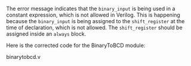 The error message indicates that the `binary_input` is being used in a constant expression, which is not allowed in Verilog. This is happening because the `binary_input` is being assigned to the `shift_register` at the time of declaration, which is not allowed. The `shift_register` should be assigned inside an `always` block.

Here is the corrected code for the BinaryToBCD module:

binarytobcd.v
